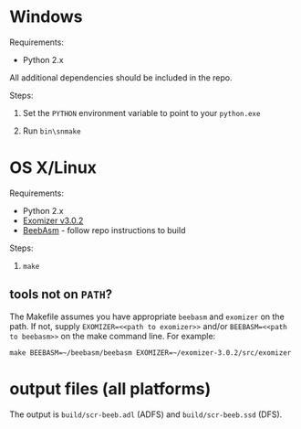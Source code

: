 # Windows

Requirements:

* Python 2.x

All additional dependencies should be included in the repo.

Steps:

1. Set the `PYTHON` environment variable to point to your `python.exe`

2. Run `bin\snmake`

# OS X/Linux

Requirements:

* Python 2.x
* [Exomizer v3.0.2](https://bitbucket.org/magli143/exomizer/wiki/Home)
* [BeebAsm](https://github.com/stardot/beebasm) - follow repo
  instructions to build

Steps:

1. `make`

## tools not on `PATH`? ##

The Makefile assumes you have appropriate `beebasm` and `exomizer` on
the path. If not, supply `EXOMIZER=<<path to exomizer>>` and/or
`BEEBASM=<<path to beebasm>>` on the make command line. For example:

    make BEEBASM=~/beebasm/beebasm EXOMIZER=~/exomizer-3.0.2/src/exomizer
	
# output files (all platforms)

The output is `build/scr-beeb.adl` (ADFS) and `build/scr-beeb.ssd`
(DFS).

